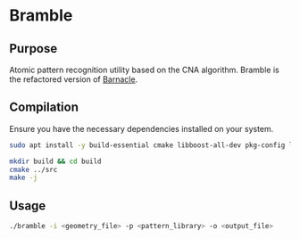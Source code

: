 # Bramble

## Purpose

Atomic pattern recognition utility based on the CNA algorithm. Bramble is the refactored version of [Barnacle](https://gitlab.tue.nl/inorganic-materials-chemistry/barnacle).

## Compilation

Ensure you have the necessary dependencies installed on your system.

```bash
sudo apt install -y build-essential cmake libboost-all-dev pkg-config libeigen3-dev libtclap-dev
```

```bash
mkdir build && cd build
cmake ../src
make -j
```

## Usage

```bash
./bramble -i <geometry_file> -p <pattern_library> -o <output_file>
```

